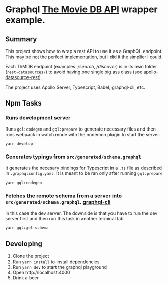 # Graphql [The Movie DB API](https://www.themoviedb.org/documentation/api) wrapper example.

## Summary

This project shows how to wrap a rest API to use it as a GraphQL endpoint. This may be not the perfect implementation, but I did it the simplier I could.

Each ThMDB endpoint (examples: _/search_, _/discover_) is in its own folder (`rest-datasources/`) to avoid having one single big ass class (see [apollo-datasource-rest](https://www.apollographql.com/docs/apollo-server/features/data-sources.html#REST-Data-Source)).

The project uses Apollo Server, Typescript, Babel, graphql-cli, etc.

## Npm Tasks

### Runs development server

Runs `gql:codegen` and `gql:prepare` to generate necessary files and then runs webpack in watch mode with the nodemon plugin to start the server.

```bash
yarn develop
```

### Generates typings from `src/generated/schema.graphql`

It generates the necesary bindings for Typescript in a `.ts` file as described in `.graphqlconfig.yaml`.
It is meant to be ran only after running `gql:prepare`

```bash
yarn gql:codegen
```

### Fetches the remote schema from a server into `src/generated/schema.graphql`. [graphql-cli](https://github.com/graphql-cli/graphql-cli#readme)

in this case the dev server. The downside is that you have to run the dev server first and then run this task in another terminal tab.

```bash
yarn gql:get-schema
```

## Developing

1. Clone the project
2. Run `yarn install` to install dependencies
3. Run `yarn dev` to start the graphql playground
4. Open http://localhost:4000
5. Drink a beer
